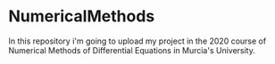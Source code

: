 # NumericalMethods

In this repository i'm going to upload my project in the 2020 course of Numerical Methods of Differential Equations in Murcia's University.
